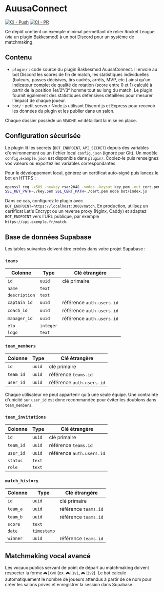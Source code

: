 # AuusaConnect
[![CI - Push](https://github.com/wshChrist/AuusaConnect/actions/workflows/ci.yml/badge.svg?event=push)](https://github.com/wshChrist/AuusaConnect/actions/workflows/ci.yml)
[![CI - PR](https://github.com/wshChrist/AuusaConnect/actions/workflows/ci.yml/badge.svg?event=pull_request)](https://github.com/wshChrist/AuusaConnect/actions/workflows/ci.yml)


Ce dépôt contient un exemple minimal permettant de relier Rocket League (via un plugin Bakkesmod) à un bot Discord pour un système de matchmaking.

## Contenu

 - `plugin/` : code source du plugin Bakkesmod AuusaConnect. Il envoie au bot Discord les scores de fin de match, les statistiques individuelles (buteurs, passes décisives, tirs cadrés, arrêts, MVP, etc.) ainsi qu'un indicateur complet de qualité de rotation (score entre 0 et 1) calculé à partir de la position 1er/2ᵉ/3ᵉ homme tout au long du match. Le plugin fournit également des statistiques défensives détaillées pour mesurer l'impact de chaque joueur.
- `bot/` : petit serveur Node.js utilisant Discord.js et Express pour recevoir les données du plugin et les publier dans un salon.

Chaque dossier possède un `README.md` détaillant la mise en place.

## Configuration sécurisée

Le plugin lit les secrets (`BOT_ENDPOINT`, `API_SECRET`) depuis des variables d'environnement
ou un fichier local `config.json` (ignoré par Git). Un modèle `config.example.json` est
disponible dans `plugin/`. Copiez-le puis renseignez vos valeurs ou exportez les variables
correspondantes.

Pour le développement local, générez un certificat auto-signé puis lancez le bot en HTTPS :

```bash
openssl req -x509 -newkey rsa:2048 -nodes -keyout key.pem -out cert.pem -days 365
SSL_KEY_PATH=./key.pem SSL_CERT_PATH=./cert.pem node bot/index.js
```

Dans ce cas, configurez le plugin avec `BOT_ENDPOINT=https://localhost:3000/match`.
En production, utilisez un certificat Let's Encrypt ou un reverse proxy (Nginx, Caddy)
et adaptez `BOT_ENDPOINT` vers l'URL publique, par exemple
`https://api.exemple.fr/match`.

## Base de données Supabase

Les tables suivantes doivent être créées dans votre projet Supabase :

### `teams`

| Colonne       | Type      | Clé étrangère            |
|--------------|-----------|--------------------------|
| `id`         | `uuid`    | clé primaire             |
| `name`       | `text`    |                          |
| `description`| `text`    |                          |
| `captain_id` | `uuid`    | référence `auth.users.id`|
| `coach_id`   | `uuid`    | référence `auth.users.id`|
| `manager_id` | `uuid`    | référence `auth.users.id`|
| `elo`        | `integer` |                          |
| `logo`       | `text`    |                          |

### `team_members`

| Colonne  | Type   | Clé étrangère           |
|----------|--------|-------------------------|
| `id`     | `uuid` | clé primaire            |
| `team_id`| `uuid` | référence `teams.id`    |
| `user_id`| `uuid` | référence `auth.users.id`|

Chaque utilisateur ne peut appartenir qu'à une seule équipe. Une contrainte d'unicité sur `user_id` est donc recommandée pour éviter les doublons dans `team_members`.

### `team_invitations`

| Colonne  | Type   | Clé étrangère           |
|----------|--------|-------------------------|
| `id`     | `uuid` | clé primaire            |
| `team_id`| `uuid` | référence `teams.id`    |
| `user_id`| `uuid` | référence `auth.users.id`|
| `status` | `text` |                         |
| `role`   | `text` |                         |

### `match_history`

| Colonne  | Type       | Clé étrangère       |
|----------|------------|--------------------|
| `id`     | `uuid`     | clé primaire       |
| `team_a` | `uuid`     | référence `teams.id`|
| `team_b` | `uuid`     | référence `teams.id`|
| `score`  | `text`     |                    |
| `date`   | `timestamp`|                    |
| `winner` | `uuid`     | référence `teams.id`|

## Matchmaking vocal avancé

Les vocaux publics servant de point de départ au matchmaking doivent respecter la forme `🎮│XvX` (ex. `🎮│1v1`, `🎮│2v2`). Le bot calcule automatiquement le nombre de joueurs attendus à partir de ce nom pour créer les salons privés et enregistrer la session dans Supabase.
